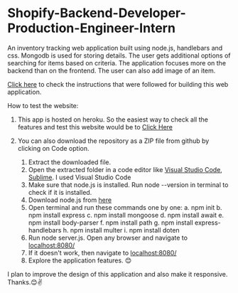 # Shopify-Backend-Developer-Production-Engineer-Intern
An inventory tracking web application built using node.js, handlebars and css.
Mongodb is used for storing details. The user gets additional options of searching for items based on criteria.
The application focuses more on the backend than on the frontend. 
The user can also add image of an item.

[Click here](https://docs.google.com/document/d/1z9LZ_kZBUbg-O2MhZVVSqTmvDko5IJWHtuFmIu_Xg1A/edit) to check the instructions that were followed for building this web application.

How to test the website:
1. This app is hosted on heroku. So the easiest way to check all the features and test this website would be to [Click Here](https://serene-stream-27308.herokuapp.com/)

2. You can also download the repository as a ZIP file from github by clicking on Code option.
      1. Extract the downloaded file.
      2. Open the extracted folder in a code editor like [Visual Studio Code](https://code.visualstudio.com/download), [Sublime](https://www.sublimetext.com/3). I used Visual Studio Code
      3. Make sure that node.js is installed. Run node --version in terminal to check if it is installed.
      4. Download node.js from [here](https://nodejs.org/en/download/)
      5. Open terminal and run these commands one by one:
           a. npm init
           b. npm install express
           c. npm install mongoose
           d. npm install await
           e. npm install body-parser
           f. npm install path
           g. npm install express-handlebars
           h. npm install multer
           i. npm install doten
      6. Run node server.js. Open any browser and navigate to [localhost:8080/](localhost:8080/)
      7. If it doesn't work, then navigate to [localhost:8080/](localhost:8080/)
      8. Explore the application features. 😊

I plan to improve the design of this application and also make it responsive.
Thanks.😊✌
